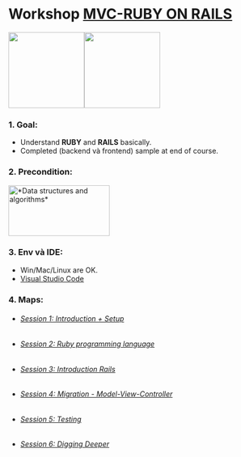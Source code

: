 # Workshop [MVC-RUBY ON RAILS](https://rubyonrails.org/)
<img src="http://vskills.in/certification/blog/wp-content/uploads/2014/12/ruby-a-programmers-best-friend-indeed.png" width="150" height="150"/><img src="https://rubyonrails.org/images/rails-logo.svg" width="150" height="150"/>

### 1. Goal:
- Understand **RUBY** and **RAILS** basically.
- Completed (backend và frontend) sample at end of course.
### 2. Precondition:
[<img src="https://cdn-images-1.medium.com/max/2600/1*9QRFQdpO2f59GsN2KsE9XA.png" title="*Data structures and algorithms*" width="200" height="100">](https://www.coursera.org/specializations/data-structures-algorithms)

### 3. Env và IDE:
- Win/Mac/Linux are OK.
- [Visual Studio Code](https://code.visualstudio.com/)

### 4. Maps:
- ######  [ Session 1: Introduction + Setup](./courses/DAY1.md)
- ######  [ Session 2: Ruby programming language](./courses/DAY2.md)
- ######  [ Session 3: Introduction Rails](./courses/DAY3.md)
- ######  [ Session 4: Migration - Model-View-Controller](./courses/DAY4.md)
- ######  [ Session 5: Testing](./courses/DAY5.md)
- ######  [ Session 6: Digging Deeper](./courses/DAY6.md)

